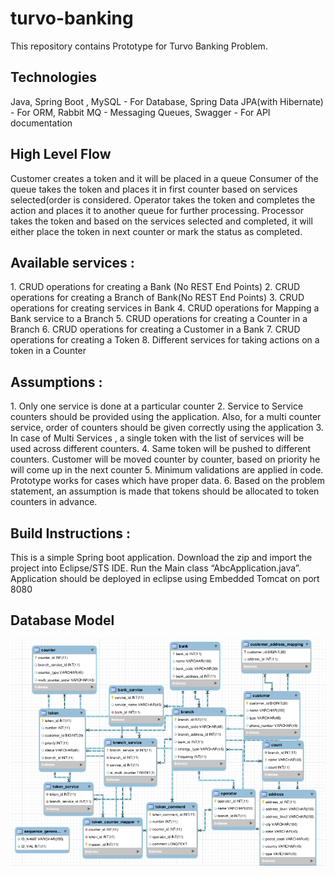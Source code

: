 # turvo-banking
This repository contains Prototype for Turvo Banking Problem. 
<h2> Technologies</h2>
Java, 
Spring Boot ,
MySQL - For Database,
Spring Data JPA(with Hibernate) - For ORM,
Rabbit MQ - Messaging Queues,
Swagger - For API documentation

<h2> High Level Flow </h2>
Customer creates a token and it will be placed in a queue
Consumer of the queue takes the token and places it in first counter based on services selected(order is considered.
Operator takes the token and completes the action and places it to another queue for further processing.
Processor takes the token and based on the services selected and completed, it will either place the token in next counter or mark the status as completed.

<h2> Available services : </h2>
1. CRUD operations for creating a Bank (No REST End Points)
2. CRUD operations for creating a Branch of Bank(No REST End Points)
3. CRUD operations for creating services in Bank
4. CRUD operations for Mapping a Bank service to a Branch
5. CRUD operations for creating a Counter in a Branch
6. CRUD operations for creating a Customer in a Bank
7. CRUD operations for creating a Token 
8. Different services for taking actions on a token in a Counter

<h2>Assumptions : </h2>
1. Only one service is done at a particular counter 
2. Service to Service counters should be provided using the application. Also, for a multi counter service, order of counters should be given correctly using the application
3. In case of Multi Services , a single token with the list of services will be used across different counters. 
4. Same token will be pushed to different counters. Customer will be moved counter by counter, based on priority he will come up in the next counter 
5. Minimum validations are applied in code. Prototype works for cases which have proper data.
6. Based on the problem statement, an assumption is made that tokens should be allocated to token counters in advance. 

<h2>Build Instructions : </h2>
This is a simple Spring boot application. 
Download the zip and import the project into Eclipse/STS IDE.
Run the Main class “AbcApplication.java”. Application should be deployed in eclipse using Embedded Tomcat on port 8080

<h2>Database Model</h2>
<img src="https://github.com/anushm20/turvo-banking/blob/turvo_banking_with_queues/abc/images/Turvo-DBModel.png" />
